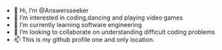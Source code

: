 - 👋 Hi, I’m @Answersseeker
- 👀 I’m interested in coding,dancing and playing video games
- 🌱 I’m currently learning software engineering
- 💞️ I’m looking to collaborate on understanding difficult coding problems
- 📫 This is my github profile one and only location.

<!---
Answersseeker/Answersseeker is a ✨ special ✨ repository because its `README.md` (this file) appears on your GitHub profile.
You can click the Preview link to take a look at your changes.
--->
